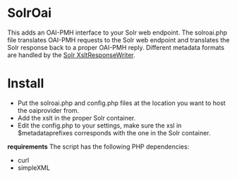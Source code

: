 # SolrOai
This adds an OAI-PMH interface to your Solr web endpoint. The solroai.php file translates OAI-PMH requests to the Solr web endpoint and translates the Solr response back to a proper OAI-PMH reply.
Different metadata formats are handled by the [Solr XsltResponseWriter](http://wiki.apache.org/solr/XsltResponseWriter).

# Install
- Put the solroai.php and config.php files at the location you want to host the oaiprovider from. 
- Add the xslt in the proper Solr container.
- Edit the config.php to your settings, make sure the xsl in $metadataprefixes corresponds with the one in the Solr container.

**requirements**
The script has the following PHP dependencies:
- curl
- simpleXML
